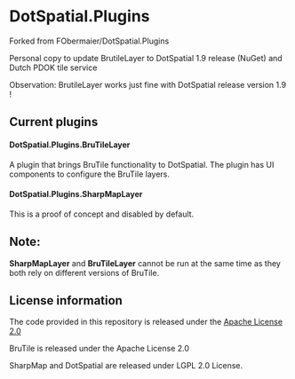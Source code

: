 # DotSpatial.Plugins

Forked from FObermaier/DotSpatial.Plugins

Personal copy to update BrutileLayer to DotSpatial 1.9 release (NuGet) and Dutch PDOK tile service

Observation: BrutileLayer works just fine with DotSpatial release version 1.9 !

## Current plugins

#### DotSpatial.Plugins.BruTileLayer 
A plugin that brings BruTile functionality to DotSpatial. The plugin has UI components to configure the BruTile layers.

#### DotSpatial.Plugins.SharpMapLayer
This is a proof of concept and disabled by default.

## Note:
**SharpMapLayer** and **BruTileLayer** cannot be run at the same time as they both rely on different versions of BruTile.

## License information
The code provided in this repository is released under the [Apache License 2.0](http://www.apache.org/licenses/LICENSE-2.0.html)

BruTile is released under the Apache License 2.0

SharpMap and DotSpatial are released under LGPL 2.0 License.